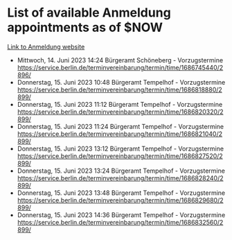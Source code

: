 # List of available Anmeldung appointments as of $NOW
[Link to Anmeldung website](https://service.berlin.de/terminvereinbarung/termin/tag.php?termin=1&anliegen[]=120686&dienstleisterlist=122210,122217,327316,122219,327312,122227,327314,122231,327346,122243,327348,122254,122252,329742,122260,329745,122262,329748,122271,327278,122273,327274,122277,327276,330436,122280,327294,122282,327290,122284,327292,122291,327270,122285,327266,122286,327264,122296,327268,150230,329760,122297,327286,122294,327284,122312,329763,122314,329775,122304,327330,122311,327334,122309,327332,317869,122281,327352,122279,329772,122283,122276,327324,122274,327326,122267,329766,122246,327318,122251,327320,122257,327322,122208,327298,122226,327300&herkunft=http%3A%2F%2Fservice.berlin.de%2Fdienstleistung%2F120686%2F)
- Mittwoch, 14. Juni 2023 14:24 Bürgeramt Schöneberg - Vorzugstermine https://service.berlin.de/terminvereinbarung/termin/time/1686745440/2896/
- Donnerstag, 15. Juni 2023 10:48 Bürgeramt Tempelhof - Vorzugstermine https://service.berlin.de/terminvereinbarung/termin/time/1686818880/2899/
- Donnerstag, 15. Juni 2023 11:12 Bürgeramt Tempelhof - Vorzugstermine https://service.berlin.de/terminvereinbarung/termin/time/1686820320/2899/
- Donnerstag, 15. Juni 2023 11:24 Bürgeramt Tempelhof - Vorzugstermine https://service.berlin.de/terminvereinbarung/termin/time/1686821040/2899/
- Donnerstag, 15. Juni 2023 13:12 Bürgeramt Tempelhof - Vorzugstermine https://service.berlin.de/terminvereinbarung/termin/time/1686827520/2899/
- Donnerstag, 15. Juni 2023 13:24 Bürgeramt Tempelhof - Vorzugstermine https://service.berlin.de/terminvereinbarung/termin/time/1686828240/2899/
- Donnerstag, 15. Juni 2023 13:48 Bürgeramt Tempelhof - Vorzugstermine https://service.berlin.de/terminvereinbarung/termin/time/1686829680/2899/
- Donnerstag, 15. Juni 2023 14:36 Bürgeramt Tempelhof - Vorzugstermine https://service.berlin.de/terminvereinbarung/termin/time/1686832560/2899/
